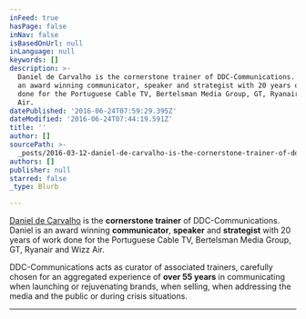 ```yaml
---
inFeed: true
hasPage: false
inNav: false
isBasedOnUrl: null
inLanguage: null
keywords: []
description: >-
  Daniel de Carvalho is the cornerstone trainer of DDC-Communications. Daniel is
  an award winning communicator, speaker and strategist with 20 years of work
  done for the Portuguese Cable TV, Bertelsman Media Group, GT, Ryanair and Wizz
  Air. 
datePublished: '2016-06-24T07:59:29.395Z'
dateModified: '2016-06-24T07:44:19.591Z'
title: ''
author: []
sourcePath: >-
  _posts/2016-03-12-daniel-de-carvalho-is-the-cornerstone-trainer-of-ddc-communi.md
authors: []
publisher: null
starred: false
_type: Blurb

---
```

[Daniel de Carvalho][0] is the **cornerstone trainer** of DDC-Communications. Daniel is an award winning **communicator**, **speaker** and **strategist** with 20 years of work done for the Portuguese Cable TV, Bertelsman Media Group, GT, Ryanair and Wizz Air. 

DDC-Communications acts as curator of associated trainers, carefully chosen for an aggregated experience of **over 55 years** in communicating when launching or rejuvenating brands, when selling, when addressing the media and the public or during crisis situations. 

****

[0]: http://danieldecarvalho.de/